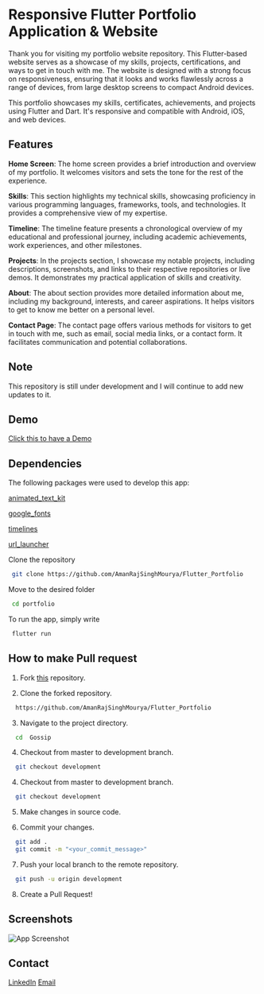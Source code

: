 
# Responsive Flutter Portfolio Application & Website

Thank you for visiting my portfolio website repository. This Flutter-based website serves as a showcase of my skills, projects, certifications, and ways to get in touch with me. The website is designed with a strong focus on responsiveness, ensuring that it looks and works flawlessly across a range of devices, from large desktop screens to compact Android devices.

This portfolio showcases my skills, certificates, achievements, and projects using Flutter and Dart. It's responsive and compatible with Android, iOS, and web devices.

## Features

**Home Screen**: The home screen provides a brief introduction and overview of my portfolio. It welcomes visitors and sets the tone for the rest of the experience.

**Skills**: This section highlights my technical skills, showcasing proficiency in various programming languages, frameworks, tools, and technologies. It provides a comprehensive view of my expertise.

**Timeline**: The timeline feature presents a chronological overview of my educational and professional journey, including academic achievements, work experiences, and other milestones.

**Projects**: In the projects section, I showcase my notable projects, including descriptions, screenshots, and links to their respective repositories or live demos. It demonstrates my practical application of skills and creativity.

**About**: The about section provides more detailed information about me, including my background, interests, and career aspirations. It helps visitors to get to know me better on a personal level.

**Contact Page**: The contact page offers various methods for visitors to get in touch with me, such as email, social media links, or a contact form. It facilitates communication and potential collaborations.
## Note

This repository is still under development and I will continue to add new updates to it.
## Demo

[Click this to have a Demo](https://amanrajsinghmourya.github.io/)

## Dependencies
The following packages were used to develop this app:

[animated_text_kit](https://pub.dev/packages/animated_text_kit)

[google_fonts](https://pub.dev/packages/google_fonts)

[timelines](https://pub.dev/packages/timelines/versions)

[url_launcher](https://pub.dev/packages/url_launcher)

Clone the repository
```bash
 git clone https://github.com/AmanRajSinghMourya/Flutter_Portfolio
```
Move to the desired folder
```bash
 cd portfolio
```
To run the app, simply write
```bash
 flutter run
```

## How to make Pull request
1. Fork [this](https://github.com/AmanRajSinghMourya/Gossip-Chat-App) repository.

2. Clone the forked repository.
```bash
  https://github.com/AmanRajSinghMourya/Flutter_Portfolio
```
3. Navigate to the project directory.
```bash
  cd  Gossip
```
4. Checkout from master to development branch.
```bash
  git checkout development
```
4. Checkout from master to development branch.
```bash
  git checkout development
```
5. Make changes in source code.

6. Commit your changes.
```bash
  git add .
  git commit -m "<your_commit_message>"
```
7. Push your local branch to the remote repository.  
```bash
  git push -u origin development
```
8. Create a Pull Request!
## Screenshots

![App Screenshot](https://via.placeholder.com/468x300?text=App+Screenshot+Here)


## Contact

[LinkedIn](https://www.linkedin.com/in/aman-raj-singh-mourya-3140ab279?utm_source=share&utm_campaign=share_via&utm_content=profile&utm_medium=android_app)
[Email](https://mail.google.com/mail/u/0/?tab=rm&ogbl#inbox)
